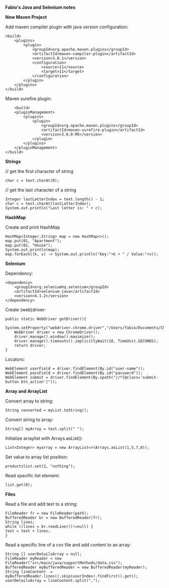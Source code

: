 **Fabio's Java and Selenium notes**

**New Maven Project**

Add maven compiler plugin with java version configuration:

    <build>
        <plugins>
            <plugin>
                <groupId>org.apache.maven.plugins</groupId>
                <artifactId>maven-compiler-plugin</artifactId>
                <version>3.8.1</version>
                <configuration>
                    <source>11</source>
                    <target>11</target>
                </configuration>
            </plugin>
        </plugins>
    </build>
    
Maven surefire plugin:
    
        <build>
        <pluginManagement>
            <plugins>
                <plugin>
                    <groupId>org.apache.maven.plugins</groupId>
                    <artifactId>maven-surefire-plugin</artifactId>
                    <version>3.0.0-M5</version>
                </plugin>
            </plugins>
        </pluginManagement>
    </build>
    
    
**Strings** 

// get the first character of string

    char c = text.charAt(0);
    
// get the last character of a string

    Integer lastLatterIndex = text.length() - 1;
    char c = text.charAt(lastLatterIndex);
    System.out.println("Last letter is: " + c);
    
**HashMap**

Create and print HashMap

    HashMap<Integer,String> map = new HashMap<>();
    map.put(01, "Apartment");
    map.put(02, "House");
    System.out.println(map);
    map.forEach((k, v) -> System.out.println("Key:"+k + " / Value:"+v));

**Selenium**

Dependency:

    <dependency>
        <groupId>org.seleniumhq.selenium</groupId>
        <artifactId>selenium-java</artifactId>
        <version>4.1.2</version>
    </dependency>

Create (web)driver:

    public static WebDriver getDriver(){
        System.setProperty("webdriver.chrome.driver","/Users/fabio/Documents/Chromedriver/chromedriver");
        WebDriver driver = new ChromeDriver();
        driver.manage().window().maximize();
        driver.manage().timeouts().implicitlyWait(10, TimeUnit.SECONDS);
        return driver;
    }

Locators:

    WebElement userField = driver.findElement(By.id("user-name"));
    WebElement passField = driver.findElement(By.id("password"));
    WebElement submit = driver.findElement(By.xpath("//*[@class='submit-button btn_action']"));

**Array and ArrayList**

Convert array to string:

    String converted = myList.toString();

Convert string to array:

    String[] myArray = text.split(" ");

Initialize arraylist with Arrays.asList():

    List<Integer> myarray = new ArrayList<>(Arrays.asList(1,5,7,8));

Set value to array list position:

    productslist.set(2, "nothing");

Read specific list element:

    list.get(0);


**Files**

Read a file and add text to a string:

    FileReader fr = new FileReader(path);
    BufferedReader br = new BufferedReader(fr);
    String lines;
    while ((lines = br.readLine())!=null) {
    text = text + lines;
    }

Read a specific line of a csv file and add content to an array:

    String [] userDetailsArray = null;
    FileReader myReader = new FileReader("src/main/java/supportMethods/data.csv");
    BufferedReader myBufferedReader = new BufferedReader(myReader);
    String lineContent  = myBufferedReader.lines().skip(userIndex).findFirst().get();
    userDetailsArray = lineContent.split(",");

